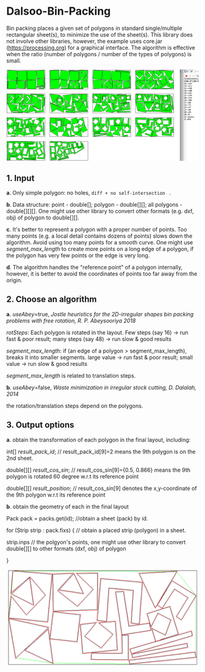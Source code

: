 # Dalsoo-Bin-Packing
Bin packing places a given set of polygons in standard single/multiple rectangular sheet(s), to minimize the use of the sheet(s).
 This library does not involve other libraries, however, the example uses core.jar (https://processing.org) for a graphical interface.
 The algorithm is effective when the ratio  (number of polygons / number of the types of polygons) is small.


![alt text](multiple.png "Description goes here")


## 1. Input 

**a**. Only simple polygon: no holes, ```diff + no self-intersection ``` .

**b**. Data structure: point - double[];  polygon - double[][]; all polygons - double[][][]. 
One might use other library to convert  other formats (e.g. dxf, obj) of polygon to double[][].

**c**. It's better to represent a polygon with a proper number of points. 
Too many points (e.g. a local detail contains dozens of points) slows down the algorithm. Avoid using too many points for a smooth curve.
One might use *segment_max_length* to create more points on a long edge of a polygon, if the polygon has very few points or the edge is very long.

**d**. The algorithm handles the "reference point" of a polygon internally, however, it is better to avoid the coordinates of points too far away from the origin. 



## 2. Choose an algorithm

**a**. *useAbey*=true, *Jostle heuristics for the 2D-irregular shapes bin packing problems with free rotation, R. P. Abeysooriya 2018*

*rotSteps*:  Each polygon is rotated in the layout. Few steps (say 16) -> run fast  & poor result;  many steps (say 48) -> run slow & good results

*segment_max_length*: if (an edge of a polygon > segment_max_length),  breaks it into smaller segments. 
large value -> run fast  & poor result; small value -> run slow & good results

*segment_max_length* is related to translation steps.

**b**. *useAbey*=false, *Waste minimization in irregular stock cutting, D. Dalalah, 2014*

the rotation/translation steps depend on the polygons.



## 3. Output options

**a**. obtain the transformation of each polygon in the final layout, including:

int[] *result_pack_id*;  // result_pack_id[9]=2 means the 9th polygon is on the 2nd sheet.

double[][] *result_cos_sin*; // result_cos_sin[9]={0.5, 0.866} means the 9th polygon is rotated 60 degree w.r.t its reference point

double[][] *result_position*; // result_cos_sin[9] denotes the x,y-coordinate of the 9th polygon w.r.t its reference point

**b**. obtain the geometry of each in the final layout 

Pack pack = packs.get(id);   //obtain a sheet (pack) by id.

for (Strip strip : pack.fixs) { // obtain a placed strip (polygon) in a sheet.

strip.inps // the polgyon's points, one might use other library to convert double[][] to other formats (dxf, obj) of polygon 

}

![alt text](single.png "Description goes here")


